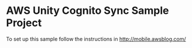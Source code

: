 # AWS Unity Cognito Sync Sample Project

To set up this sample follow the instructions in http://mobile.awsblog.com/